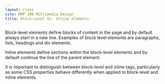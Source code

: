 ```yaml
---
layout: class
site: MMP 200 Multimedia Design
title: Block-Level Vs. Inline elements
---
```


Block-level elements define blocks of content in the page and by default always start in a new line. Examples of block level elements are paragraphs, lists, headings and div elements.

Inline elements define sections within the block-level elements and by default continue the line of the parent element.

It is important to distinguish between block-level and inline tags, particularly as some CSS properties behave differently when applied to block-level and inline elements.

